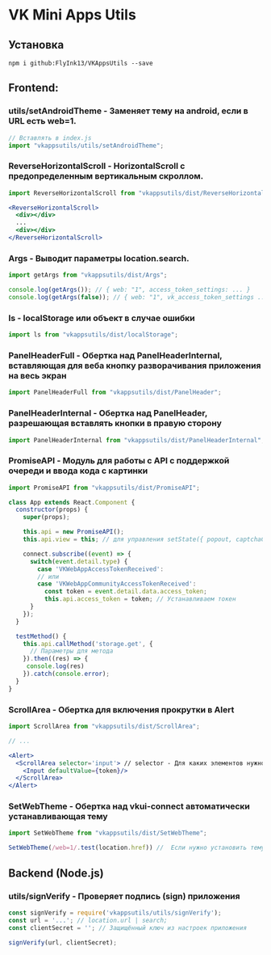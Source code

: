 # VK Mini Apps Utils

## Установка
```
npm i github:FlyInk13/VKAppsUtils --save
```

## Frontend:
### utils/setAndroidTheme - Заменяет тему на android, если в URL есть web=1.
```jsx
// Вставлять в index.js
import "vkappsutils/utils/setAndroidTheme";
```

### ReverseHorizontalScroll - HorizontalScroll с предопределенным вертикальным скроллом.
```jsx
import ReverseHorizontalScroll from "vkappsutils/dist/ReverseHorizontalScroll";

<ReverseHorizontalScroll>
  <div></div>
  ...
  <div></div>
</ReverseHorizontalScroll>
```

### Args - Выводит параметры location.search.
```jsx
import getArgs from "vkappsutils/dist/Args";

console.log(getArgs()); // { web: "1", access_token_settings: ... }
console.log(getArgs(false)); // { web: "1", vk_access_token_settings ... }
```

### ls - localStorage или объект в случае ошибки
```jsx
import ls from "vkappsutils/dist/localStorage";
```

### PanelHeaderFull - Обертка над PanelHeaderInternal, вставляющая для веба кнопку разворачивания приложения на весь экран
```jsx
import PanelHeaderFull from "vkappsutils/dist/PanelHeader";
```

### PanelHeaderInternal - Обертка над PanelHeader, разрешающая вставлять кнопки в правую сторону
```jsx
import PanelHeaderInternal from "vkappsutils/dist/PanelHeaderInternal";
```

### PromiseAPI - Модуль для работы с API с поддержкой очереди и ввода кода с картинки
```jsx
import PromiseAPI from "vkappsutils/dist/PromiseAPI";

class App extends React.Component {
  constructor(props) {
    super(props);

    this.api = new PromiseAPI();
    this.api.view = this; // для управления setState({ popout, captchaCode })

    connect.subscribe((event) => {
      switch(event.detail.type) {
        case 'VKWebAppAccessTokenReceived':
        // или
        case 'VKWebAppCommunityAccessTokenReceived':
          const token = event.detail.data.access_token;
          this.api.access_token = token; // Устанавливаем токен
      }
    });
  }

  testMethod() {
    this.api.callMethod('storage.get', {
      // Параметры для метода
    }).then((res) => {
     console.log(res)
    }).catch(console.error);
  }
}
```

### ScrollArea - Обертка для включения прокрутки в Alert
```jsx
import ScrollArea from "vkappsutils/dist/ScrollArea";

// ...

<Alert>
  <ScrollArea selector='input'> // selector - Для каких элементов нужно включить скролл
    <Input defaultValue={token}/>
  </ScrollArea>
</Alert>
```

### SetWebTheme - Обертка над vkui-connect автоматически устанавливающая тему
```jsx
import SetWebTheme from "vkappsutils/dist/SetWebTheme";

SetWebTheme(/web=1/.test(location.href)) //  Если нужно установить тему bright_light для веб версии
```

## Backend (Node.js)
### utils/signVerify - Проверяет подпись (sign) приложения
```js
const signVerify = require('vkappsutils/utils/signVerify');
const url = '...'; // location.url | search;
const clientSecret = ''; // Защищённый ключ из настроек приложения

signVerify(url, clientSecret);

```

